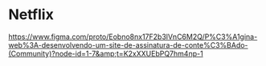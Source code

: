 # Netflix
https://www.figma.com/proto/Eobno8nx17F2b3lVnC6M2Q/P%C3%A1gina-web%3A-desenvolvendo-um-site-de-assinatura-de-conte%C3%BAdo-(Community)?node-id=1-7&amp;t=K2xXXUEbPQ7hm4np-1
